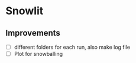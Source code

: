 # Snowlit

## Improvements
 - [ ] different folders for each run, also make log file
 - [ ] Plot for snowballing